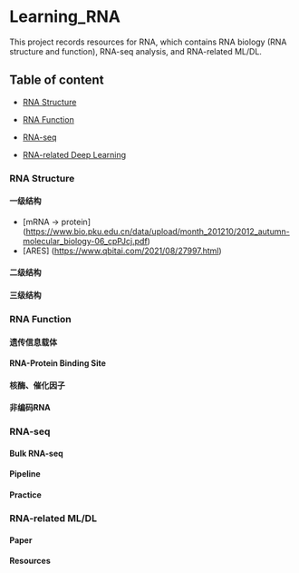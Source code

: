 # Learning_RNA
This project records resources for RNA, which contains RNA biology (RNA structure and function), RNA-seq analysis, and RNA-related ML/DL.
## Table of content
- [RNA Structure](#RNAstructure)

- [RNA Function](#RNAfunction)

- [RNA-seq](#RNA-seq)

- [RNA-related Deep Learning](#RNA-ML/DL)

### RNA Structure
 ####  一级结构
 * [mRNA → protein] (https://www.bio.pku.edu.cn/data/upload/month_201210/2012_autumn-molecular_biology-06_cpPJcj.pdf)
 * [ARES] (https://www.qbitai.com/2021/08/27997.html)
 ####  二级结构
 ####  三级结构

### RNA Function
 ####  遗传信息载体
 ####  RNA-Protein Binding Site
 ####  核酶、催化因子
 ####  非编码RNA

### RNA-seq
 ####  Bulk RNA-seq
 ####  Pipeline
 ####  Practice

### RNA-related ML/DL
 ####  Paper
 ####  Resources
